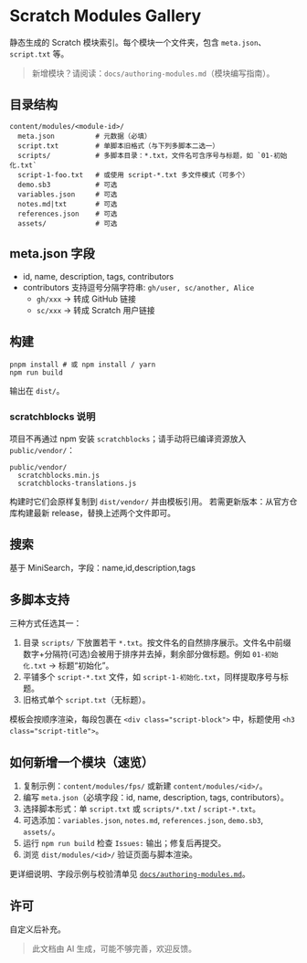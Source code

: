 # Scratch Modules Gallery

静态生成的 Scratch 模块索引。每个模块一个文件夹，包含 `meta.json`、`script.txt` 等。

> 新增模块？请阅读：`docs/authoring-modules.md`（模块编写指南）。

## 目录结构
```
content/modules/<module-id>/
  meta.json          # 元数据（必填）
  script.txt         # 单脚本旧格式（与下列多脚本二选一）
  scripts/           # 多脚本目录：*.txt，文件名可含序号与标题，如 `01-初始化.txt`
  script-1-foo.txt   # 或使用 script-*.txt 多文件模式（可多个）
  demo.sb3           # 可选
  variables.json     # 可选
  notes.md|txt       # 可选
  references.json    # 可选
  assets/            # 可选
```

## meta.json 字段
- id, name, description, tags, contributors
- contributors 支持逗号分隔字符串: `gh/user, sc/another, Alice`
  - `gh/xxx` -> 转成 GitHub 链接
  - `sc/xxx` -> 转成 Scratch 用户链接

## 构建
```
pnpm install # 或 npm install / yarn
npm run build
```
输出在 `dist/`。

### scratchblocks 说明
项目不再通过 npm 安装 `scratchblocks`；请手动将已编译资源放入 `public/vendor/`：
```
public/vendor/
  scratchblocks.min.js
  scratchblocks-translations.js
```
构建时它们会原样复制到 `dist/vendor/` 并由模板引用。
若需更新版本：从官方仓库构建最新 release，替换上述两个文件即可。

## 搜索
基于 MiniSearch，字段：name,id,description,tags

## 多脚本支持
三种方式任选其一：
1. 目录 `scripts/` 下放置若干 `*.txt`。按文件名的自然排序展示。文件名中前缀数字+分隔符(可选)会被用于排序并去掉，剩余部分做标题。例如 `01-初始化.txt` -> 标题“初始化”。
2. 平铺多个 `script-*.txt` 文件，如 `script-1-初始化.txt`，同样提取序号与标题。
3. 旧格式单个 `script.txt`（无标题）。

模板会按顺序渲染，每段包裹在 `<div class="script-block">` 中，标题使用 `<h3 class="script-title">`。

## 如何新增一个模块（速览）
1. 复制示例：`content/modules/fps/` 或新建 `content/modules/<id>/`。
2. 编写 `meta.json`（必填字段：id, name, description, tags, contributors）。
3. 选择脚本形式：单 `script.txt` 或 `scripts/*.txt` / `script-*.txt`。
4. 可选添加：`variables.json`, `notes.md`, `references.json`, `demo.sb3`, `assets/`。
5. 运行 `npm run build` 检查 `Issues:` 输出；修复后再提交。
6. 浏览 `dist/modules/<id>/` 验证页面与脚本渲染。

更详细说明、字段示例与校验清单见 [`docs/authoring-modules.md`](docs/authoring-modules.md)。

## 许可
自定义后补充。

> 此文档由 AI 生成，可能不够完善，欢迎反馈。
